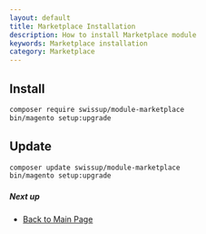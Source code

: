 ```yaml
---
layout: default
title: Marketplace Installation
description: How to install Marketplace module
keywords: Marketplace installation
category: Marketplace
---
```


## Install

```bash
composer require swissup/module-marketplace
bin/magento setup:upgrade
```

## Update

```bash
composer update swissup/module-marketplace
bin/magento setup:upgrade
```

##### Next up

 -  [Back to Main Page](../)
